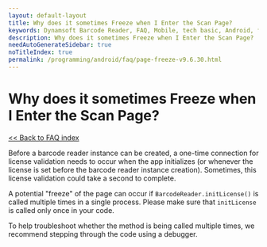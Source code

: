 ```yaml
---
layout: default-layout
title: Why does it sometimes Freeze when I Enter the Scan Page? 
keywords: Dynamsoft Barcode Reader, FAQ, Mobile, tech basic, Android, freeze, page
description: Why does it sometimes Freeze when I Enter the Scan Page?
needAutoGenerateSidebar: true
noTitleIndex: true
permalink: /programming/android/faq/page-freeze-v9.6.30.html
---
```


# Why does it sometimes Freeze when I Enter the Scan Page?

[<< Back to FAQ index](index.md)

Before a barcode reader instance can be created, a one-time connection for license validation needs to occur when the app initializes (or whenever the license is set before the barcode reader instance creation). Sometimes, this license validation could take a second to complete.

A potential "freeze" of the page can occur if `BarcodeReader.initLicense()` is called multiple times in a single process. Please make sure that `initLicense` is called only once in your code.

To help troubleshoot whether the method is being called multiple times, we recommend stepping through the code using a debugger.